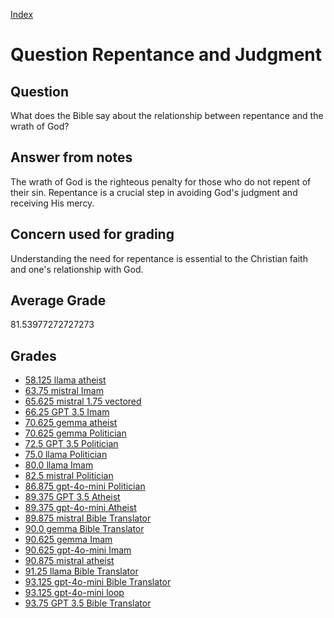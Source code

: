 
[Index](../../index.md)
# Question Repentance and Judgment
## Question
What does the Bible say about the relationship between repentance and the wrath of God?

## Answer from notes
The wrath of God is the righteous penalty for those who do not repent of their sin. Repentance is a crucial step in avoiding God's judgment and receiving His mercy.

## Concern used for grading
Understanding the need for repentance is essential to the Christian faith and one's relationship with God.

## Average Grade
81.53977272727273

## Grades
 * [58.125 llama atheist](../answers/llama_atheist/Repentance_and_Judgment.md)
 * [63.75 mistral Imam](../answers/mistral_Imam/Repentance_and_Judgment.md)
 * [65.625 mistral 1.75 vectored](../answers/mistral_1.75_vectored/Repentance_and_Judgment.md)
 * [66.25 GPT 3.5 Imam](../answers/GPT_3.5_Imam/Repentance_and_Judgment.md)
 * [70.625 gemma atheist](../answers/gemma_atheist/Repentance_and_Judgment.md)
 * [70.625 gemma Politician](../answers/gemma_Politician/Repentance_and_Judgment.md)
 * [72.5 GPT 3.5 Politician](../answers/GPT_3.5_Politician/Repentance_and_Judgment.md)
 * [75.0 llama Politician](../answers/llama_Politician/Repentance_and_Judgment.md)
 * [80.0 llama Imam](../answers/llama_Imam/Repentance_and_Judgment.md)
 * [82.5 mistral Politician](../answers/mistral_Politician/Repentance_and_Judgment.md)
 * [86.875 gpt-4o-mini Politician](../answers/gpt-4o-mini_Politician/Repentance_and_Judgment.md)
 * [89.375 GPT 3.5 Atheist](../answers/GPT_3.5_Atheist/Repentance_and_Judgment.md)
 * [89.375 gpt-4o-mini Atheist](../answers/gpt-4o-mini_Atheist/Repentance_and_Judgment.md)
 * [89.875 mistral Bible Translator](../answers/mistral_Bible_Translator/Repentance_and_Judgment.md)
 * [90.0 gemma Bible Translator](../answers/gemma_Bible_Translator/Repentance_and_Judgment.md)
 * [90.625 gemma Imam](../answers/gemma_Imam/Repentance_and_Judgment.md)
 * [90.625 gpt-4o-mini Imam](../answers/gpt-4o-mini_Imam/Repentance_and_Judgment.md)
 * [90.875 mistral atheist](../answers/mistral_atheist/Repentance_and_Judgment.md)
 * [91.25 llama Bible Translator](../answers/llama_Bible_Translator/Repentance_and_Judgment.md)
 * [93.125 gpt-4o-mini Bible Translator](../answers/gpt-4o-mini_Bible_Translator/Repentance_and_Judgment.md)
 * [93.125 gpt-4o-mini loop](../answers/gpt-4o-mini_loop/Repentance_and_Judgment.md)
 * [93.75 GPT 3.5 Bible Translator](../answers/GPT_3.5_Bible_Translator/Repentance_and_Judgment.md)
